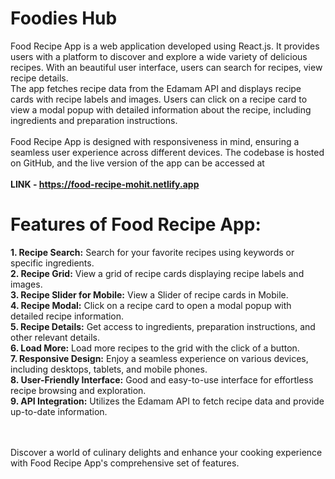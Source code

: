 # Foodies Hub

Food Recipe App is a web application developed using React.js. It provides users with a platform to discover and explore a wide variety of delicious recipes. With an beautiful user interface, users can search for recipes, view recipe details. 
<br> 
The app fetches recipe data from the Edamam API and displays recipe cards with recipe labels and images. Users can click on a recipe card to view a modal popup with detailed information about the recipe, including ingredients and preparation instructions.
<br> <br>
Food Recipe App is designed with responsiveness in mind, ensuring a seamless user experience across different devices. The codebase is hosted on GitHub, and the live version of the app can be accessed at <br><br>**LINK -  https://food-recipe-mohit.netlify.app**
<br> 
# Features of Food Recipe App: 
**1. Recipe Search:** Search for your favorite recipes using keywords or specific ingredients.<br>
**2. Recipe Grid:** View a grid of recipe cards displaying recipe labels and images.<br>
**3. Recipe Slider for Mobile:** View a Slider of recipe cards in Mobile.<br>
**4. Recipe Modal:** Click on a recipe card to open a modal popup with detailed recipe information.<br>
**5. Recipe Details:** Get access to ingredients, preparation instructions, and other relevant details.<br>
**6. Load More:** Load more recipes to the grid with the click of a button.<br>
**7. Responsive Design:** Enjoy a seamless experience on various devices, including desktops, tablets, and mobile phones.<br>
**8. User-Friendly Interface:** Good and easy-to-use interface for effortless recipe browsing and exploration.<br>
**9. API Integration:** Utilizes the Edamam API to fetch recipe data and provide up-to-date information.<br>

<br><br>
Discover a world of culinary delights and enhance your cooking experience with Food Recipe App's comprehensive set of features.
